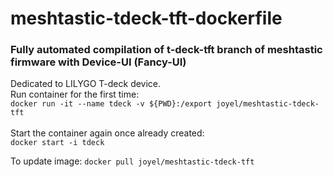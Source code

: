 # meshtastic-tdeck-tft-dockerfile
### Fully automated compilation of t-deck-tft branch of meshtastic firmware with Device-UI (Fancy-UI)
Dedicated to LILYGO T-deck device.<br>
Run container for the first time:<br>
`docker run -it --name tdeck -v ${PWD}:/export joyel/meshtastic-tdeck-tft`
<br><br>
Start the container again once already created:<br>
`docker start -i tdeck`

To update image:
`docker pull joyel/meshtastic-tdeck-tft`
